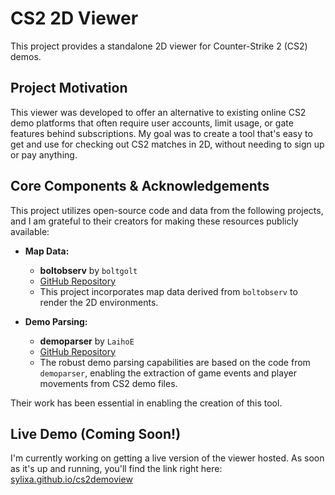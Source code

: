 # CS2 2D Viewer

This project provides a standalone 2D viewer for Counter-Strike 2 (CS2) demos.

## Project Motivation

This viewer was developed to offer an alternative to existing online CS2 demo platforms that often require user accounts, limit usage, or gate features behind subscriptions. My goal was to create a tool that's easy to get and use for checking out CS2 matches in 2D, without needing to sign up or pay anything.

## Core Components & Acknowledgements

This project utilizes open-source code and data from the following projects, and I am grateful to their creators for making these resources publicly available:

-   **Map Data:**

    -   **boltobserv** by `boltgolt`
    -   [GitHub Repository](https://github.com/boltgolt/boltobserv)
    -   This project incorporates map data derived from `boltobserv` to render the 2D environments.

-   **Demo Parsing:**
    -   **demoparser** by `LaihoE`
    -   [GitHub Repository](https://github.com/LaihoE/demoparser)
    -   The robust demo parsing capabilities are based on the code from `demoparser`, enabling the extraction of game events and player movements from CS2 demo files.

Their work has been essential in enabling the creation of this tool.

## Live Demo (Coming Soon!)

I'm currently working on getting a live version of the viewer hosted. As soon as it's up and running, you'll find the link right here: [sylixa.github.io/cs2demoview](https://sylixa.github.io/cs2demoview/)
